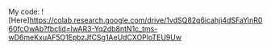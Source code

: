My code: ![Here]https://colab.research.google.com/drive/1vdSQ82q6icahji4dSFaYinR060fcOwAb?fbclid=IwAR3-Yq2db8ntN1c_tms-wD6meKxuAF5O1EpbzJfCSg1AeUdCXOPloTEU9Uw
